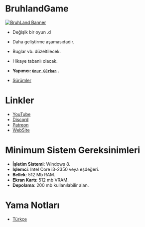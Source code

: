 # BruhlandGame
[![BruhLand Banner](https://www.linkpicture.com/q/Bruhland-Game-Banner.png)](https://github.com/Raciuzz/BruhlandGame/releases)
- Değişik bir oyun .d
- Daha geliştirme aşamasıdadır.
- Buglar vb. düzeltilecek.
- Hikaye tabanlı olacak.
- __Yapımcı: [`Onur Gürkan`](https://www.youtube.com/channel/UC2853ynkG6CJGxYWHByAGrg) .__

- [Sürümler](https://github.com/Raciuzz/BruhlandGame/releases)

# Linkler
- [YouTube](https://www.youtube.com/OnurGurkan)
- [Discord](https://discord.gg/Jsc6yxq)
- [Patreon](https://www.patreon.com/OnurGurkan)
- [WebSite](https://onurgurkan.weebly.com/)

# Minimum Sistem Gereksinimleri
- __İşletim Sistemi__: Windows 8.
- __İşlemci__: Intel Core i3-2350 veya eşdeğeri.
- __Bellek__: 512 Mb RAM.
- __Ekran Kartı__: 512 mb VRAM.
- __Depolama__: 200 mb kullanılabilir alan.

# Yama Notları
- [Türkçe](YamaNotlarıTr.md/)

